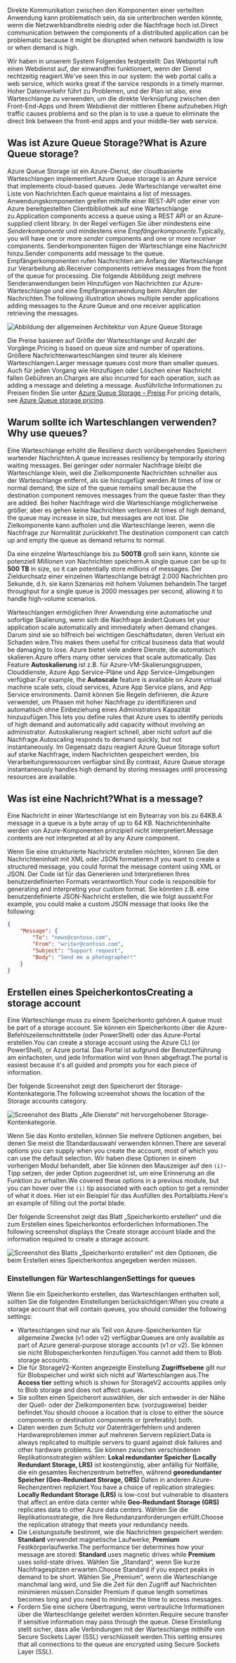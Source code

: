 <span data-ttu-id="2153b-101">Direkte Kommunikation zwischen den Komponenten einer verteilten Anwendung kann problematisch sein, da sie unterbrochen werden könnte, wenn die Netzwerkbandbreite niedrig oder die Nachfrage hoch ist.</span><span class="sxs-lookup"><span data-stu-id="2153b-101">Direct communication between the components of a distributed application can be problematic because it might be disrupted when network bandwidth is low or when demand is high.</span></span>

<span data-ttu-id="2153b-102">Wir haben in unserem System Folgendes festgestellt: Das Webportal ruft einen Webdienst auf, der einwandfrei funktioniert, wenn der Dienst rechtzeitig reagiert.</span><span class="sxs-lookup"><span data-stu-id="2153b-102">We've seen this in our system: the web portal calls a web service, which works great if the service responds in a timely manner.</span></span> <span data-ttu-id="2153b-103">Hoher Datenverkehr führt zu Problemen, und der Plan ist also, eine Warteschlange zu verwenden, um die direkte Verknüpfung zwischen den Front-End-Apps und Ihrem Webdienst der mittleren Ebene aufzuheben.</span><span class="sxs-lookup"><span data-stu-id="2153b-103">High traffic causes problems and so the plan is to use a queue to eliminate the direct link between the front-end apps and your middle-tier web service.</span></span>

## <a name="what-is-azure-queue-storage"></a><span data-ttu-id="2153b-104">Was ist Azure Queue Storage?</span><span class="sxs-lookup"><span data-stu-id="2153b-104">What is Azure Queue storage?</span></span>

<span data-ttu-id="2153b-105">Azure Queue Storage ist ein Azure-Dienst, der cloudbasierte Warteschlangen implementiert.</span><span class="sxs-lookup"><span data-stu-id="2153b-105">Azure Queue storage is an Azure service that implements cloud-based queues.</span></span> <span data-ttu-id="2153b-106">Jede Warteschlange verwaltet eine Liste von Nachrichten.</span><span class="sxs-lookup"><span data-stu-id="2153b-106">Each queue maintains a list of messages.</span></span> <span data-ttu-id="2153b-107">Anwendungskomponenten greifen mithilfe einer REST-API oder einer von Azure bereitgestellten Clientbibliothek auf eine Warteschlange zu.</span><span class="sxs-lookup"><span data-stu-id="2153b-107">Application components access a queue using a REST API or an Azure-supplied client library.</span></span> <span data-ttu-id="2153b-108">In der Regel verfügen Sie über mindestens eine _Senderkomponente_ und mindestens eine _Empfängerkomponente_.</span><span class="sxs-lookup"><span data-stu-id="2153b-108">Typically, you will have one or more _sender_ components and one or more _receiver_ components.</span></span> <span data-ttu-id="2153b-109">Senderkomponenten fügen der Warteschlange eine Nachricht hinzu.</span><span class="sxs-lookup"><span data-stu-id="2153b-109">Sender components add message to the queue.</span></span> <span data-ttu-id="2153b-110">Empfängerkomponenten rufen Nachrichten am Anfang der Warteschlange zur Verarbeitung ab.</span><span class="sxs-lookup"><span data-stu-id="2153b-110">Receiver components retrieve messages from the front of the queue for processing.</span></span> <span data-ttu-id="2153b-111">Die folgende Abbildung zeigt mehrere Senderanwendungen beim Hinzufügen von Nachrichten zur Azure-Warteschlange und eine Empfängeranwendung beim Abrufen der Nachrichten.</span><span class="sxs-lookup"><span data-stu-id="2153b-111">The following illustration shows multiple sender applications adding messages to the Azure Queue and one receiver application retrieving the messages.</span></span>

![Abbildung der allgemeinen Architektur von Azure Queue Storage](../media/2-queue-overview.png)

<span data-ttu-id="2153b-113">Die Preise basieren auf Größe der Warteschlange und Anzahl der Vorgänge.</span><span class="sxs-lookup"><span data-stu-id="2153b-113">Pricing is based on queue size and number of operations.</span></span> <span data-ttu-id="2153b-114">Größere Nachrichtenwarteschlangen sind teurer als kleinere Warteschlangen.</span><span class="sxs-lookup"><span data-stu-id="2153b-114">Larger message queues cost more than smaller queues.</span></span> <span data-ttu-id="2153b-115">Auch für jeden Vorgang wie Hinzufügen oder Löschen einer Nachricht fallen Gebühren an.</span><span class="sxs-lookup"><span data-stu-id="2153b-115">Charges are also incurred for each operation, such as adding a message and deleting a message.</span></span> <span data-ttu-id="2153b-116">Ausführliche Informationen zu Preisen finden Sie unter [Azure Queue Storage – Preise](https://azure.microsoft.com/pricing/details/storage/queues/).</span><span class="sxs-lookup"><span data-stu-id="2153b-116">For pricing details, see [Azure Queue storage pricing](https://azure.microsoft.com/pricing/details/storage/queues/).</span></span>

## <a name="why-use-queues"></a><span data-ttu-id="2153b-117">Warum sollte ich Warteschlangen verwenden?</span><span class="sxs-lookup"><span data-stu-id="2153b-117">Why use queues?</span></span>

<span data-ttu-id="2153b-118">Eine Warteschlange erhöht die Resilienz durch vorübergehendes Speichern wartender Nachrichten.</span><span class="sxs-lookup"><span data-stu-id="2153b-118">A queue increases resiliency by temporarily storing waiting messages.</span></span> <span data-ttu-id="2153b-119">Bei geringer oder normaler Nachfrage bleibt die Warteschlange klein, weil die Zielkomponente Nachrichten schneller aus der Warteschlange entfernt, als sie hinzugefügt werden.</span><span class="sxs-lookup"><span data-stu-id="2153b-119">At times of low or normal demand, the size of the queue remains small because the destination component removes messages from the queue faster than they are added.</span></span> <span data-ttu-id="2153b-120">Bei hoher Nachfrage wird die Warteschlange möglicherweise größer, aber es gehen keine Nachrichten verloren.</span><span class="sxs-lookup"><span data-stu-id="2153b-120">At times of high demand, the queue may increase in size, but messages are not lost.</span></span> <span data-ttu-id="2153b-121">Die Zielkomponente kann aufholen und die Warteschlange leeren, wenn die Nachfrage zur Normalität zurückkehrt.</span><span class="sxs-lookup"><span data-stu-id="2153b-121">The destination component can catch up and empty the queue as demand returns to normal.</span></span>

<span data-ttu-id="2153b-122">Da eine einzelne Warteschlange bis zu **500TB** groß sein kann, könnte sie potenziell _Millionen_ von Nachrichten speichern.</span><span class="sxs-lookup"><span data-stu-id="2153b-122">A single queue can be up to **500 TB** in size, so it can potentially store _millions_ of messages.</span></span> <span data-ttu-id="2153b-123">Der Zieldurchsatz einer einzelnen Warteschlange beträgt 2.000 Nachrichten pro Sekunde, d.h. sie kann Szenarios mit hohem Volumen behandeln.</span><span class="sxs-lookup"><span data-stu-id="2153b-123">The target throughput for a single queue is 2000 messages per second, allowing it to handle high-volume scenarios.</span></span>

<span data-ttu-id="2153b-124">Warteschlangen ermöglichen Ihrer Anwendung eine automatische und sofortige Skalierung, wenn sich die Nachfrage ändert.</span><span class="sxs-lookup"><span data-stu-id="2153b-124">Queues let your application scale automatically and immediately when demand changes.</span></span> <span data-ttu-id="2153b-125">Darum sind sie so hilfreich bei wichtigen Geschäftsdaten, deren Verlust ein Schaden wäre.</span><span class="sxs-lookup"><span data-stu-id="2153b-125">This makes them useful for critical business data that would be damaging to lose.</span></span> <span data-ttu-id="2153b-126">Azure bietet viele andere Dienste, die automatisch skalieren.</span><span class="sxs-lookup"><span data-stu-id="2153b-126">Azure offers many other services that scale automatically.</span></span> <span data-ttu-id="2153b-127">Das Feature **Autoskalierung** ist z.B. für Azure-VM-Skalierungsgruppen, Clouddienste, Azure App Service-Pläne und App Service-Umgebungen verfügbar.</span><span class="sxs-lookup"><span data-stu-id="2153b-127">For example, the **Autoscale** feature is available on Azure virtual machine scale sets, cloud services, Azure App Service plans, and App Service environments.</span></span> <span data-ttu-id="2153b-128">Damit können Sie Regeln definieren, die Azure verwendet, um Phasen mit hoher Nachfrage zu identifizieren und automatisch ohne Einbeziehung eines Administrators Kapazität hinzuzufügen.</span><span class="sxs-lookup"><span data-stu-id="2153b-128">This lets you define rules that Azure uses to identify periods of high demand and automatically add capacity without involving an administrator.</span></span> <span data-ttu-id="2153b-129">Autoskalierung reagiert schnell, aber nicht sofort auf die Nachfrage.</span><span class="sxs-lookup"><span data-stu-id="2153b-129">Autoscaling responds to demand quickly, but not instantaneously.</span></span> <span data-ttu-id="2153b-130">Im Gegensatz dazu reagiert Azure Queue Storage sofort auf starke Nachfrage, indem Nachrichten gespeichert werden, bis Verarbeitungsressourcen verfügbar sind.</span><span class="sxs-lookup"><span data-stu-id="2153b-130">By contrast, Azure Queue storage instantaneously handles high demand by storing messages until processing resources are available.</span></span>

## <a name="what-is-a-message"></a><span data-ttu-id="2153b-131">Was ist eine Nachricht?</span><span class="sxs-lookup"><span data-stu-id="2153b-131">What is a message?</span></span>

<span data-ttu-id="2153b-132">Eine Nachricht in einer Warteschlange ist ein Bytearray von bis zu 64KB.</span><span class="sxs-lookup"><span data-stu-id="2153b-132">A message in a queue is a byte array of up to 64 KB.</span></span> <span data-ttu-id="2153b-133">Nachrichteninhalte werden von Azure-Komponenten prinzipiell nicht interpretiert.</span><span class="sxs-lookup"><span data-stu-id="2153b-133">Message contents are not interpreted at all by any Azure component.</span></span>

<span data-ttu-id="2153b-134">Wenn Sie eine strukturierte Nachricht erstellen möchten, können Sie den Nachrichteninhalt mit XML oder JSON formatieren.</span><span class="sxs-lookup"><span data-stu-id="2153b-134">If you want to create a structured message, you could format the message content using XML or JSON.</span></span> <span data-ttu-id="2153b-135">Der Code ist für das Generieren und Interpretieren Ihres benutzerdefinierten Formats verantwortlich.</span><span class="sxs-lookup"><span data-stu-id="2153b-135">Your code is responsible for generating and interpreting your custom format.</span></span> <span data-ttu-id="2153b-136">Sie könnten z.B. eine benutzerdefinierte JSON-Nachricht erstellen, die wie folgt aussieht:</span><span class="sxs-lookup"><span data-stu-id="2153b-136">For example, you could make a custom JSON message that looks like the following:</span></span>

```json
{
    "Message": {
        "To": "news@contoso.com",
        "From": "writer@contoso.com",
        "Subject": "Support request",
        "Body": "Send me a photographer!"
    }
}
```

## <a name="creating-a-storage-account"></a><span data-ttu-id="2153b-137">Erstellen eines Speicherkontos</span><span class="sxs-lookup"><span data-stu-id="2153b-137">Creating a storage account</span></span>

<span data-ttu-id="2153b-138">Eine Warteschlange muss zu einem Speicherkonto gehören.</span><span class="sxs-lookup"><span data-stu-id="2153b-138">A queue must be part of a storage account.</span></span> <span data-ttu-id="2153b-139">Sie können ein Speicherkonto über die Azure-Befehlszeilenschnittstelle (oder PowerShell) oder das Azure-Portal erstellen.</span><span class="sxs-lookup"><span data-stu-id="2153b-139">You can create a storage account using the Azure CLI (or PowerShell), or Azure portal.</span></span> <span data-ttu-id="2153b-140">Das Portal ist aufgrund der Benutzerführung am einfachsten, und jede Information wird von Ihnen abgefragt.</span><span class="sxs-lookup"><span data-stu-id="2153b-140">The portal is easiest because it's all guided and prompts you for each piece of information.</span></span> 

<span data-ttu-id="2153b-141">Der folgende Screenshot zeigt den Speicherort der Storage-Kontenkategorie.</span><span class="sxs-lookup"><span data-stu-id="2153b-141">The following screenshot shows the location of the Storage accounts category.</span></span>

![Screenshot des Blatts „Alle Dienste“ mit hervorgehobener Storage-Kontenkategorie.](../media/2-create-storage-account-1.png)

<span data-ttu-id="2153b-143">Wenn Sie das Konto erstellen, können Sie mehrere Optionen angeben, bei denen Sie meist die Standardauswahl verwenden können.</span><span class="sxs-lookup"><span data-stu-id="2153b-143">There are several options you can supply when you create the account, most of which you can use the default selection.</span></span> <span data-ttu-id="2153b-144">Wir haben diese Optionen in einem vorherigen Modul behandelt, aber Sie können den Mauszeiger auf den `(i)`-Tipp setzen, der jeder Option zugeordnet ist, um eine Erinnerung an die Funktion zu erhalten.</span><span class="sxs-lookup"><span data-stu-id="2153b-144">We covered these options in a previous module, but you can hover over the `(i)` tip associated with each option to get a reminder of what it does.</span></span> <span data-ttu-id="2153b-145">Hier ist ein Beispiel für das Ausfüllen des Portalblatts.</span><span class="sxs-lookup"><span data-stu-id="2153b-145">Here's an example of filling out the portal blade.</span></span>

<span data-ttu-id="2153b-146">Der folgende Screenshot zeigt das Blatt „Speicherkonto erstellen“ und die zum Erstellen eines Speicherkontos erforderlichen Informationen.</span><span class="sxs-lookup"><span data-stu-id="2153b-146">The following screenshot displays the Create storage account blade and the information required to create a storage account.</span></span>

![Screenshot des Blatts „Speicherkonto erstellen“ mit den Optionen, die beim Erstellen eines Speicherkontos angegeben werden müssen.](../media/2-create-storage-account-2.png)

### <a name="settings-for-queues"></a><span data-ttu-id="2153b-148">Einstellungen für Warteschlangen</span><span class="sxs-lookup"><span data-stu-id="2153b-148">Settings for queues</span></span>
<span data-ttu-id="2153b-149">Wenn Sie ein Speicherkonto erstellen, das Warteschlangen enthalten soll, sollten Sie die folgenden Einstellungen berücksichtigen:</span><span class="sxs-lookup"><span data-stu-id="2153b-149">When you create a storage account that will contain queues, you should consider the following settings:</span></span>

- <span data-ttu-id="2153b-150">Warteschlangen sind nur als Teil von Azure-Speicherkonten für allgemeine Zwecke (v1 oder v2) verfügbar.</span><span class="sxs-lookup"><span data-stu-id="2153b-150">Queues are only available as part of Azure general-purpose storage accounts (v1 or v2).</span></span> <span data-ttu-id="2153b-151">Sie können sie nicht Blobspeicherkonten hinzufügen.</span><span class="sxs-lookup"><span data-stu-id="2153b-151">You cannot add them to Blob storage accounts.</span></span>
- <span data-ttu-id="2153b-152">Die für StorageV2-Konten angezeigte Einstellung **Zugriffsebene** gilt nur für Blobspeicher und wirkt sich nicht auf Warteschlangen aus.</span><span class="sxs-lookup"><span data-stu-id="2153b-152">The **Access tier** setting which is shown for StorageV2 accounts applies only to Blob storage and does not affect queues.</span></span>
- <span data-ttu-id="2153b-153">Sie sollten einen Speicherort auswählen, der sich entweder in der Nähe der Quell- oder der Zielkomponenten bzw. (vorzugsweise) beider befindet.</span><span class="sxs-lookup"><span data-stu-id="2153b-153">You should choose a location that is close to either the source components or destination components or (preferably) both.</span></span>
- <span data-ttu-id="2153b-154">Daten werden zum Schutz vor Datenträgerfehlern und anderen Hardwareproblemen immer auf mehreren Servern repliziert.</span><span class="sxs-lookup"><span data-stu-id="2153b-154">Data is always replicated to multiple servers to guard against disk failures and other hardware problems.</span></span> <span data-ttu-id="2153b-155">Sie können zwischen verschiedenen Replikationsstrategien wählen: **Lokal redundanter Speicher (Locally Redundant Storage, LRS)** ist kostengünstig, aber anfällig für Notfälle, die ein gesamtes Rechenzentrum betreffen, während **georedundanter Speicher (Geo-Redundant Storage, GRS)** Daten in anderen Azure-Rechenzentren repliziert.</span><span class="sxs-lookup"><span data-stu-id="2153b-155">You have a choice of replication strategies: **Locally Redundant Storage (LRS)** is low-cost but vulnerable to disasters that affect an entire data center while **Geo-Redundant Storage (GRS)** replicates data to other Azure data centers.</span></span> <span data-ttu-id="2153b-156">Wählen Sie die Replikationsstrategie, die Ihre Redundanzanforderungen erfüllt.</span><span class="sxs-lookup"><span data-stu-id="2153b-156">Choose the replication strategy that meets your redundancy needs.</span></span>
- <span data-ttu-id="2153b-157">Die Leistungsstufe bestimmt, wie die Nachrichten gespeichert werden: **Standard** verwendet magnetische Laufwerke, **Premium** Festkörperlaufwerke.</span><span class="sxs-lookup"><span data-stu-id="2153b-157">The performance tier determines how your message are stored: **Standard** uses magnetic drives while **Premium** uses solid-state drives.</span></span> <span data-ttu-id="2153b-158">Wählen Sie „Standard“, wenn Sie kurze Nachfragespitzen erwarten.</span><span class="sxs-lookup"><span data-stu-id="2153b-158">Choose Standard if you expect peaks in demand to be short.</span></span> <span data-ttu-id="2153b-159">Wählen Sie „Premium“, wenn die Warteschlange manchmal lang wird, und Sie die Zeit für den Zugriff auf Nachrichten minimieren müssen.</span><span class="sxs-lookup"><span data-stu-id="2153b-159">Consider Premium if queue length sometimes becomes long and you need to minimize the time to access messages.</span></span>
- <span data-ttu-id="2153b-160">Fordern Sie eine sichere Übertragung, wenn vertrauliche Informationen über die Warteschlange geleitet werden könnten.</span><span class="sxs-lookup"><span data-stu-id="2153b-160">Require secure transfer if sensitive information may pass through the queue.</span></span> <span data-ttu-id="2153b-161">Diese Einstellung stellt sicher, dass alle Verbindungen mit der Warteschlange mithilfe von Secure Sockets Layer (SSL) verschlüsselt werden.</span><span class="sxs-lookup"><span data-stu-id="2153b-161">This setting ensures that all connections to the queue are encrypted using Secure Sockets Layer (SSL).</span></span>
